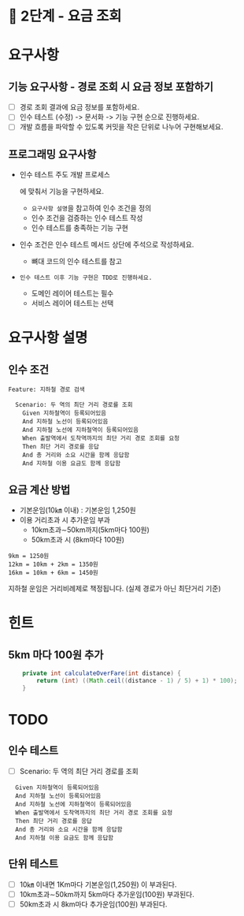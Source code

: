 # 🚀 2단계 - 요금 조회

# 요구사항

## 기능 요구사항 - 경로 조회 시 요금 정보 포함하기

- [ ] 경로 조회 결과에 요금 정보를 포함하세요.
- [ ] 인수 테스트 (수정) -> 문서화 -> 기능 구현 순으로 진행하세요.
- [ ] 개발 흐름을 파악할 수 있도록 커밋을 작은 단위로 나누어 구현해보세요.

## 프로그래밍 요구사항

- 인수 테스트 주도 개발 프로세스

  에 맞춰서 기능을 구현하세요.

  - `요구사항 설명`을 참고하여 인수 조건을 정의
  - 인수 조건을 검증하는 인수 테스트 작성
  - 인수 테스트를 충족하는 기능 구현

- 인수 조건은 인수 테스트 메서드 상단에 주석으로 작성하세요.

  - 뼈대 코드의 인수 테스트를 참고

- ```
  인수 테스트 이후 기능 구현은 TDD로 진행하세요.
  ```

  - 도메인 레이어 테스트는 필수
  - 서비스 레이어 테스트는 선택

# 요구사항 설명

## 인수 조건

```gherkin
Feature: 지하철 경로 검색

  Scenario: 두 역의 최단 거리 경로를 조회
    Given 지하철역이 등록되어있음
    And 지하철 노선이 등록되어있음
    And 지하철 노선에 지하철역이 등록되어있음
    When 출발역에서 도착역까지의 최단 거리 경로 조회를 요청
    Then 최단 거리 경로를 응답
    And 총 거리와 소요 시간을 함께 응답함
    And 지하철 이용 요금도 함께 응답함
```

## 요금 계산 방법

- 기본운임(10㎞ 이내) : 기본운임 1,250원
- 이용 거리초과 시 추가운임 부과
  - 10km초과∼50km까지(5km마다 100원)
  - 50km초과 시 (8km마다 100원)

```plaintext
9km = 1250원
12km = 10km + 2km = 1350원
16km = 10km + 6km = 1450원
```



지하철 운임은 거리비례제로 책정됩니다. (실제 경로가 아닌 최단거리 기준)

# 힌트

## 5km 마다 100원 추가

```java
    private int calculateOverFare(int distance) {
        return (int) ((Math.ceil((distance - 1) / 5) + 1) * 100);
    }
```

# TODO
## 인수 테스트
- [ ] Scenario: 두 역의 최단 거리 경로를 조회
```
  Given 지하철역이 등록되어있음
  And 지하철 노선이 등록되어있음
  And 지하철 노선에 지하철역이 등록되어있음
  When 출발역에서 도착역까지의 최단 거리 경로 조회를 요청
  Then 최단 거리 경로를 응답
  And 총 거리와 소요 시간을 함께 응답함
  And 지하철 이용 요금도 함께 응답함
```

## 단위 테스트
- [ ] 10㎞ 이내면 1Km마다 기본운임(1,250원) 이 부과된다.
- [ ] 10km초과∼50km까지 5km마다 추가운임(100원) 부과된다.
- [ ] 50km초과 시 8km마다 추가운임(100원) 부과된다.
